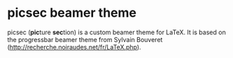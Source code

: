 picsec beamer theme
===================

picsec (**pic**ture **sec**tion) is a custom beamer theme for LaTeX. It is based on the progressbar beamer theme from Sylvain Bouveret (http://recherche.noiraudes.net/fr/LaTeX.php).
